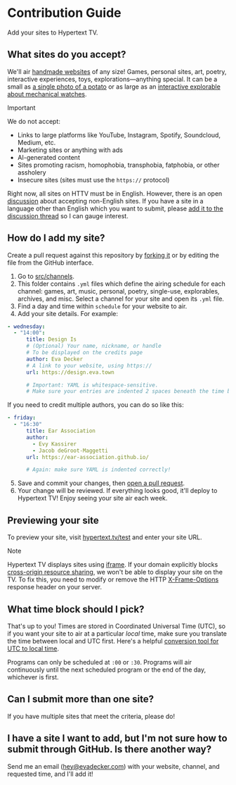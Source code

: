 # Contribution Guide

Add your sites to Hypertext TV.

## What sites do you accept?

We'll air [handmade websites](https://luckysoap.com/statements/handmadeweb.html) of any size! Games, personal sites, art, poetry, interactive experiences, toys, explorations—anything special. It can be a small as [a single photo of a potato](https://po.ta.to/) or as large as an [interactive explorable about mechanical watches](https://ciechanow.ski/mechanical-watch/).

> [!IMPORTANT]  
> We do not accept:
> 
> - Links to large platforms like YouTube, Instagram, Spotify, Soundcloud, Medium, etc.
> - Marketing sites or anything with ads
> - AI-generated content
> - Sites promoting racism, homophobia, transphobia, fatphobia, or other assholery
> - Insecure sites (sites must use the `https://` protocol)

Right now, all sites on HTTV must be in English. However, there is an open [discussion](https://github.com/evadecker/hypertext.tv/discussions/64) about accepting non-English sites. If you have a site in a language other than English which you want to submit, please [add it to the discussion thread](https://github.com/evadecker/hypertext.tv/discussions/64) so I can gauge interest.

## How do I add my site?

Create a pull request against this repository by [forking it](https://docs.github.com/en/get-started/exploring-projects-on-github/contributing-to-a-project) or by editing the file from the GitHub interface.

1. Go to [src/channels](https://github.com/evadecker/hypertext.tv/tree/main/src/channels).
2. This folder contains `.yml` files which define the airing schedule for each channel: games, art, music, personal, poetry, single-use, explorables, archives, and misc. Select a channel for your site and open its `.yml` file.
3. Find a day and time within `schedule` for your website to air.
4. Add your site details. For example:

```yml
- wednesday:
  - "14:00": 
      title: Design Is 
      # (Optional) Your name, nickname, or handle
      # To be displayed on the credits page
      author: Eva Decker 
      # A link to your website, using https://
      url: https://design.eva.town 

      # Important: YAML is whitespace-sensitive.
      # Make sure your entries are indented 2 spaces beneath the time block!
```

If you need to credit multiple authors, you can do so like this:

```yml
- friday:
  - "16:30"
      title: Ear Association
      author:
        - Evy Kassirer
        - Jacob deGroot-Maggetti
      url: https://ear-association.github.io/

      # Again: make sure YAML is indented correctly!
```

5. Save and commit your changes, then [open a pull request](https://docs.github.com/en/pull-requests/collaborating-with-pull-requests/proposing-changes-to-your-work-with-pull-requests/creating-a-pull-request).
6. Your change will be reviewed. If everything looks good, it'll deploy to Hypertext TV! Enjoy seeing your site air each week.

## Previewing your site

To preview your site, visit [hypertext.tv/test](https://hypertext.tv/test) and enter your site URL.

> [!NOTE]
> Hypertext TV displays sites using [iframe](https://developer.mozilla.org/en-US/docs/Web/HTML/Reference/Elements/iframe). If your domain explicitly blocks [cross-origin resource sharing](https://developer.mozilla.org/en-US/docs/Web/HTTP/Guides/CORS), we won't be able to display your site on the TV. To fix this, you need to modify or remove the HTTP [X-Frame-Options](https://developer.mozilla.org/en-US/docs/Web/HTTP/Reference/Headers/X-Frame-Options) response header on your server.

## What time block should I pick?

That's up to you! Times are stored in Coordinated Universal Time (UTC), so if you want your site to air at a particular _local_ time, make sure you translate the time between local and UTC first. Here's a helpful [conversion tool for UTC to local time](https://dateful.com/convert/utc).

Programs can only be scheduled at `:00` or `:30`. Programs will air continuously until the next scheduled program or the end of the day, whichever is first.

## Can I submit more than one site?

If you have multiple sites that meet the criteria, please do!

## I have a site I want to add, but I'm not sure how to submit through GitHub. Is there another way?

Send me an email (hey@evadecker.com) with your website, channel, and requested time, and I'll add it!